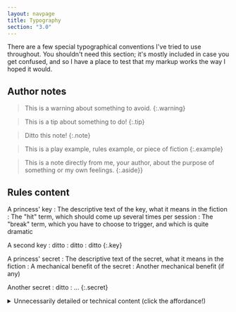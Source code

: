 ```yaml
---
layout: navpage
title: Typography
section: "3.0"
---
```


There are a few special typographical conventions I've tried to use throughout.
You shouldn't need this section; it's mostly included in case you get confused, and so I have a place to test that my markup works the way I hoped it would.

## Author notes

> This is a warning about something to avoid.
{:.warning}

> This is a tip about something to do!
{:.tip}

> Ditto this note!
{:.note}

> This is a play example, rules example, or piece of fiction
{:.example}

> This is a note directly from me, your author, about the purpose of something or my own feelings.
{:.aside}}

## Rules content

A princess' key
: The descriptive text of the key, what it means in the fiction
  : The "hit" term, which should come up several times per session
  : The "break" term, which you have to choose to trigger, and which is quite dramatic

A second key
: ditto
  : ditto
  : ditto
{:.key}

A princess' secret
: The descriptive text of the secret, what it means in the fiction
  : A mechanical benefit of the secret
  : Another mechanical benefit (if any)

Another secret
: ditto
  : ...
{:.secret}

<details markdown="1">
  <summary>Unnecessarily detailed or technical content (click the affordance!)</summary>

The technology I'm using has trouble with markdown inside details; this _should_ work, but mightn't.
(update: indeed it does not).

{%- comment -%}
There's a version with capture groups & explicitly markdownifying it that works but is awful.
{%- endcomment -%}

| A table heading | A second table heading |
|---|---|
| Some table data | Some more table data |

Sometimes, definitions will be presented low protocol:

A term
: Its definition or description
{:}



But at other times, you'll encounter them looking more like a table:

Another term : Its definition or description
A third term : Its definition or description
A fourth term
: Its definition or description

A fifth term
: You get the idea
{:.dtable}

</details>